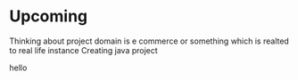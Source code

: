 # Upcoming

Thinking about project
domain is e commerce or something which is realted to real life instance
Creating java project

 hello
